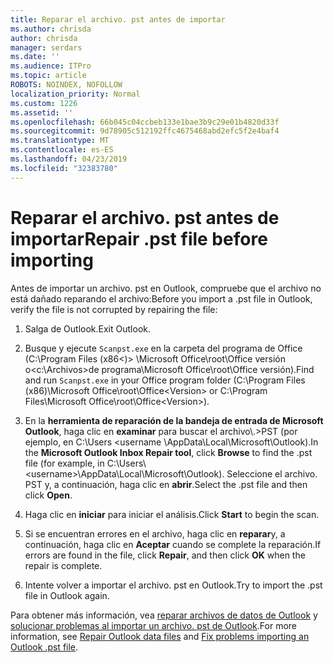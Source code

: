```yaml
---
title: Reparar el archivo. pst antes de importar
ms.author: chrisda
author: chrisda
manager: serdars
ms.date: ''
ms.audience: ITPro
ms.topic: article
ROBOTS: NOINDEX, NOFOLLOW
localization_priority: Normal
ms.custom: 1226
ms.assetid: ''
ms.openlocfilehash: 66b045c04ccbeb133e1bae3b9c29e01b4820d33f
ms.sourcegitcommit: 9d78905c512192ffc4675468abd2efc5f2e4baf4
ms.translationtype: MT
ms.contentlocale: es-ES
ms.lasthandoff: 04/23/2019
ms.locfileid: "32383780"
---
```

# <a name="repair-pst-file-before-importing"></a><span data-ttu-id="fa1e8-102">Reparar el archivo. pst antes de importar</span><span class="sxs-lookup"><span data-stu-id="fa1e8-102">Repair .pst file before importing</span></span>

<span data-ttu-id="fa1e8-103">Antes de importar un archivo. pst en Outlook, compruebe que el archivo no está dañado reparando el archivo:</span><span class="sxs-lookup"><span data-stu-id="fa1e8-103">Before you import a .pst file in Outlook, verify the file is not corrupted by repairing the file:</span></span>

1. <span data-ttu-id="fa1e8-104">Salga de Outlook.</span><span class="sxs-lookup"><span data-stu-id="fa1e8-104">Exit Outlook.</span></span>

2. <span data-ttu-id="fa1e8-105">Busque y ejecute `Scanpst.exe` en la carpeta del programa de Office (C:\Program Files (x86\<)\> \Microsoft Office\root\Office versión o\<c:\Archivos\>de programa\Microsoft Office\root\Office versión).</span><span class="sxs-lookup"><span data-stu-id="fa1e8-105">Find and run `Scanpst.exe` in your Office program folder (C:\Program Files (x86)\Microsoft Office\root\Office\<Version\> or C:\Program Files\Microsoft Office\root\Office\<Version\>).</span></span>

3. <span data-ttu-id="fa1e8-106">En la **herramienta de reparación de la bandeja de entrada de Microsoft Outlook**, haga clic en **examinar** para buscar el archivo\\.\>PST (por ejemplo, en C:\Users <username \AppData\Local\Microsoft\Outlook).</span><span class="sxs-lookup"><span data-stu-id="fa1e8-106">In the **Microsoft Outlook Inbox Repair tool**, click **Browse** to find the .pst file (for example, in C:\Users\\<username\>\AppData\Local\Microsoft\Outlook).</span></span> <span data-ttu-id="fa1e8-107">Seleccione el archivo. PST y, a continuación, haga clic en **abrir**.</span><span class="sxs-lookup"><span data-stu-id="fa1e8-107">Select the .pst file and then click **Open**.</span></span>

4. <span data-ttu-id="fa1e8-108">Haga clic en **iniciar** para iniciar el análisis.</span><span class="sxs-lookup"><span data-stu-id="fa1e8-108">Click **Start** to begin the scan.</span></span>

5. <span data-ttu-id="fa1e8-109">Si se encuentran errores en el archivo, haga clic en **reparar**y, a continuación, haga clic en **Aceptar** cuando se complete la reparación.</span><span class="sxs-lookup"><span data-stu-id="fa1e8-109">If errors are found in the file, click **Repair**, and then click **OK** when the repair is complete.</span></span>

6. <span data-ttu-id="fa1e8-110">Intente volver a importar el archivo. pst en Outlook.</span><span class="sxs-lookup"><span data-stu-id="fa1e8-110">Try to import the .pst file in Outlook again.</span></span>

<span data-ttu-id="fa1e8-111">Para obtener más información, vea [reparar archivos de datos de Outlook](https://support.office.com/article/25663bc3-11ec-4412-86c4-60458afc5253) y [solucionar problemas al importar un archivo. pst de Outlook](https://support.office.com/article/2d2e50dc-5c36-4ab2-ab50-f1be733b3d6e).</span><span class="sxs-lookup"><span data-stu-id="fa1e8-111">For more information, see [Repair Outlook data files](https://support.office.com/article/25663bc3-11ec-4412-86c4-60458afc5253) and [Fix problems importing an Outlook .pst file](https://support.office.com/article/2d2e50dc-5c36-4ab2-ab50-f1be733b3d6e).</span></span>
